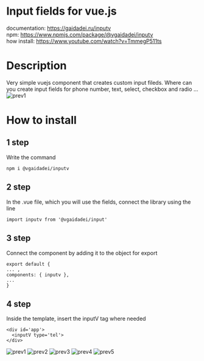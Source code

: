 # Input fields for vue.js

documentation:  https://gaidadei.ru/inputv  
npm:  https://www.npmjs.com/package/@vgaidadei/inputv  
how install: https://www.youtube.com/watch?v=TmmegP511ts  

# Description
Very simple vuejs component that creates custom input fileds. Where can you create input fields for phone number, text, select, checkbox and radio ...  
![prev1](https://user-images.githubusercontent.com/43887554/140640024-2d2fbce8-6944-47ef-9aac-95a82c064239.gif)

# How to install

## 1 step
Write the command
```
npm i @vgaidadei/inputv
```

## 2 step
In the .vue file, which you will use the fields, connect the library using the line
```
import inputv from '@vgaidadei/input'
```

## 3 step
Connect the component by adding it to the object for export
```
export default {
... ,
components: { inputv },
...
}
```

## 4 step
Inside the template, insert the inputV tag where needed
```
<div id='app'>
  <inputV type='tel'>
</div>
```

![prev1](https://user-images.githubusercontent.com/43887554/140640398-3357b445-d1d3-4472-acea-0aee186606aa.gif)
![prev2](https://user-images.githubusercontent.com/43887554/140640385-423e54bf-1de7-45f6-a954-57b9f5331f3e.gif)
![prev3](https://user-images.githubusercontent.com/43887554/140640388-77b67138-93dc-4e31-a6e3-6c5e788a6f25.gif)
![prev4](https://user-images.githubusercontent.com/43887554/140640390-742ea71e-a1a5-4c0b-93fe-456d5d68e307.gif)
![prev5](https://user-images.githubusercontent.com/43887554/140640391-396e82af-46ae-466f-b3c7-13824c24da4b.gif)
